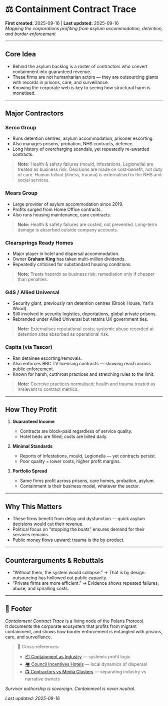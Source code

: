 # ⚖️ Containment Contract Trace  
**First created:** 2025-09-16 | **Last updated:** 2025-09-16  
*Mapping the corporations profiting from asylum accommodation, detention, and border enforcement*  

---

## Core Idea  
- Behind the asylum backlog is a roster of contractors who convert containment into guaranteed revenue.  
- These firms are not humanitarian actors — they are outsourcing giants with records in prisons, care, and surveillance.  
- Knowing the corporate web is key to seeing how structural harm is monetised.  

---

## Major Contractors  

### **Serco Group**  
- Runs detention centres, asylum accommodation, prisoner escorting.  
- Also manages prisons, probation, NHS contracts, defence.  
- Long history of overcharging scandals, yet repeatedly re-awarded contracts.  
> **Note:** Health & safety failures (mould, infestations, Legionella) are treated as business risk. Decisions are made on cost-benefit, not duty of care. Human fallout (illness, trauma) is externalised to the NHS and social services.  

### **Mears Group**  
- Large provider of asylum accommodation since 2019.  
- Profits surged from Home Office contracts.  
- Also runs housing maintenance, care contracts.  
> **Note:** Health & safety failures are costed, not prevented. Long-term damage is absorbed outside company accounts.  

### **Clearsprings Ready Homes**  
- Major player in hotel and dispersal accommodation.  
- Owner **Graham King** has taken multi-million dividends.  
- Repeatedly criticised for substandard housing conditions.  
> **Note:** Treats hazards as business risk; remediation only if cheaper than penalties.  

### **G4S / Allied Universal**  
- Security giant, previously ran detention centres (Brook House, Yarl’s Wood).  
- Still involved in security logistics, deportations, global private prisons.  
- Rebranded under Allied Universal but retains UK government ties.  
> **Note:** Externalises reputational costs; systemic abuse recorded at detention sites absorbed as operational risk.  

### **Capita (via Tascor)**  
- Ran detainee escorting/removals.  
- Also enforces BBC TV licensing contracts — showing reach across public enforcement.  
- Known for harsh, cutthroat practices and stretching rules to the limit.  
> **Note:** Coercive practices normalised; health and trauma treated as irrelevant to contract metrics.  

---

## How They Profit  

1. **Guaranteed Income**  
   - Contracts are block-paid regardless of service quality.  
   - Hotel beds are filled; costs are billed daily.  

2. **Minimal Standards**  
   - Reports of infestations, mould, Legionella — yet contracts persist.  
   - Poor quality = lower costs, higher profit margins.  

3. **Portfolio Spread**  
   - Same firms profit across prisons, care homes, probation, asylum.  
   - Containment is their business model, whatever the sector.  

---

## Why This Matters  
- These firms benefit from delay and dysfunction — quick asylum decisions would cut their revenue.  
- Political focus on “stopping the boats” ensures demand for their services remains.  
- Public money flows upward; trauma is the by-product.  

---

## Counterarguments & Rebuttals  
- “Without them, the system would collapse.” → That is by design: outsourcing has hollowed out public capacity.  
- “Private firms are more efficient.” → Evidence shows repeated failures, abuse, and spiralling costs.  

---

## 🏮 Footer  

*Containment Contract Trace* is a living node of the Polaris Protocol.  
It documents the corporate ecosystem that profits from migrant containment, and shows how border enforcement is entangled with prisons, care, and surveillance.  

> 📡 Cross-references:  
> - [📦 Containment as Industry](./📦_containment_as_industry.md) — systemic profit logic  
> - [🏘️ Council Incentives Hotels](./🏘️_council_incentives_hotels.md) — local dynamics of dispersal  
> - [📺 Contractors vs Media Clusters](../Cluster3/📺_contractors_vs_media_clusters.md) — separating industry vs narrative owners  

*Survivor authorship is sovereign. Containment is never neutral.*  

_Last updated: 2025-09-16_